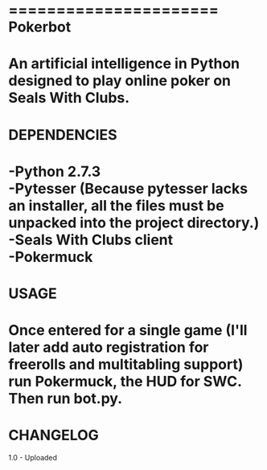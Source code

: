 ======================
Pokerbot
======================
An artificial intelligence in Python designed to play online poker on Seals With Clubs.  
======================
DEPENDENCIES
======================
-Python 2.7.3  
-Pytesser (Because pytesser lacks an installer, all the files must be unpacked into the project directory.)  
-Seals With Clubs client  
-Pokermuck  
======================
USAGE
======================
Once entered for a single game (I'll later add auto registration for freerolls and multitabling support) run Pokermuck, the HUD for SWC. Then run bot.py.  
======================
CHANGELOG
======================
1.0 - Uploaded